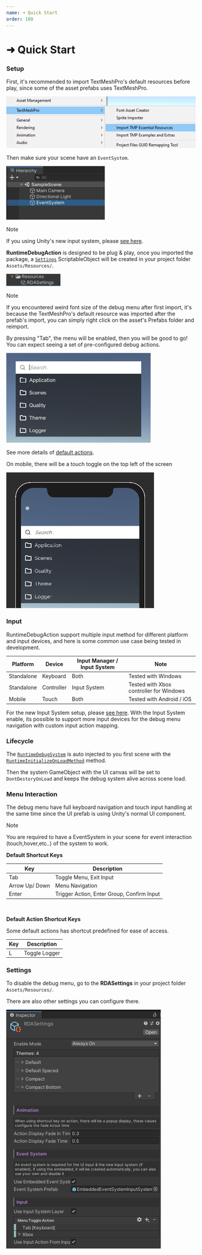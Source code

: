 ```yaml
---
name: ➜ Quick Start
order: 100
---
```


# ➜ Quick Start

### Setup

First, it's recommended to import TextMeshPro's default resources before play, since some of the asset prefabs uses TextMeshPro.

![](../../images/2020-11-22-19-11-43.png)

Then make sure your scene have an `EventSystem`.

![](../../images/2020-11-22-19-19-20.png)

> [!NOTE]
> If you using Unity's new input system, please [see here](~/manuals/setup-with-input-system.md).

**RuntimeDebugAction** is designed to be plug & play, once you imported the package,
a [`Settings`](~/api/BennyKok.RuntimeDebug.Data.Settings.yml) ScriptableObject will be created in your project folder `Assets/Resources/`.

![](../../images/2020-11-22-14-29-18.png)

> [!NOTE]
> If you encountered weird font size of the debug menu after first import, it's because the TextMeshPro's default resource was imported after the prefab's import, you can simply right click on the asset's Prefabs folder and reimport. 

By pressing "Tab", the menu will be enabled, then you will be good to go! You can expect seeing a set of pre-configured debug actions. 

![](../../images/2020-11-22-19-09-30.png)

See more details of [default actions](~/manuals/default-actions.md).

On mobile, there will be a touch toggle on the top left of the screen

![](../../images/2020-11-22-19-22-13.png)

### Input

RuntimeDebugAction support multiple input method for different platform and input devices, and here is some common use case being tested in development.

| Platform | Device | Input Manager / Input System | Note
| ----------- | ----------- | ----------- | ----------- |
| Standalone | Keyboard | Both | Tested with Windows |
| Standalone | Controller | Input System | Tested with Xbox controller for Windows |
| Mobile | Touch |  Both  | Tested with Android / iOS |

For the new Input System setup, please [see here](~/manuals/setup-with-input-system.md). With the Input System enable, its possible to support more input devices for the debug menu navigation with custom input action mapping.

### Lifecycle

The [`RuntimeDebugSystem`](~/api/BennyKok.RuntimeDebug.Systems.RuntimeDebugSystem.yml) is auto injected to you first scene with the [`RuntimeInitializeOnLoadMethod`](https://docs.unity3d.com/ScriptReference/RuntimeInitializeOnLoadMethodAttribute.html) method.

Then the system GameObject with the UI canvas will be set to `DontDestoryOnLoad` and keeps the debug system alive across scene load.


### Menu Interaction
The debug menu have full keyboard navigation and touch input handling at the same time since the UI prefab is using Unity's normal UI component.

> [!NOTE]
> You are required to have a EventSystem in your scene for event interaction (touch,hover,etc..) of the system to work.

**Default Shortcut Keys**

| Key | Description |
| ----------- | ----------- |
| Tab | Toggle Menu, Exit Input |
| Arrow Up/ Down |  Menu Navigation  |
| Enter | Trigger Action, Enter Group, Confirm Input |

<br/>

**Default Action Shortcut Keys**

Some default actions has shortcut predefined for ease of access.

| Key | Description |
| ----------- | ----------- |
| L | Toggle Logger |


### Settings

To disable the debug menu, go to the **RDASettings** in your project folder `Assets/Resources/`.

There are also other settings you can configure there.

![](../../images/2020-12-02-17-56-18.png)